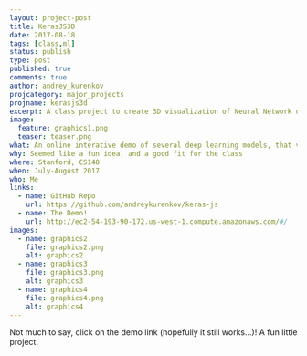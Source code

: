```yaml
---
layout: project-post
title: KerasJS3D
date: 2017-08-18
tags: [class,ml]
status: publish
type: post
published: true
comments: true
author: andrey_kurenkov
projcategory: major_projects
projname: kerasjs3d
excerpt: A class project to create 3D visualization of Neural Network outputs
image:
  feature: graphics1.png
  teaser: teaser.png
what: An online interative demo of several deep learning models, that visualized all their intemediate outputs in 3D
why: Seemed like a fun idea, and a good fit for the class
where: Stanford, CS148
when: July-August 2017
who: Me
links:
  - name: GitHub Repo
    url: https://github.com/andreykurenkov/keras-js
  - name: The Demo!
    url: http://ec2-54-193-90-172.us-west-1.compute.amazonaws.com/#/
images:
  - name: graphics2
    file: graphics2.png
    alt: graphics2
  - name: graphics3
    file: graphics3.png
    alt: graphics3
  - name: graphics4
    file: graphics4.png
    alt: graphics4
---
```

Not much to say, click on the demo link (hopefully it still works...)! A fun little project.
